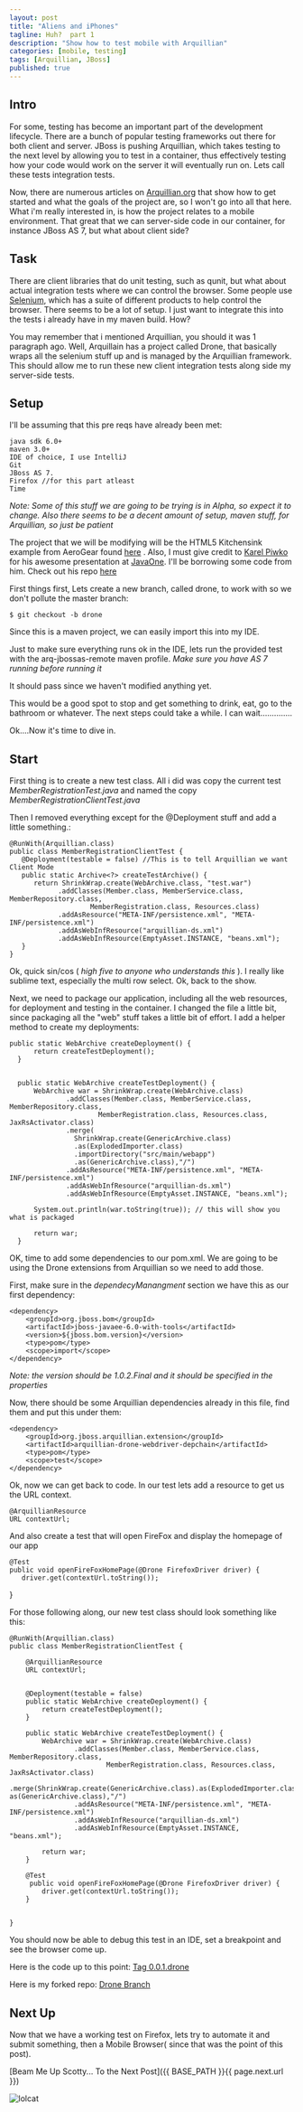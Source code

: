 ```yaml
---
layout: post
title: "Aliens and iPhones"
tagline: Huh?  part 1
description: "Show how to test mobile with Arquillian"
categories: [mobile, testing]
tags: [Arquillian, JBoss]
published: true
---
```



## Intro

For some, testing has become an important part of the development lifecycle.  There are a bunch of popular testing frameworks out there for both client and server.  JBoss is pushing Arquillian, which takes testing to the next level by allowing you to test in a container, thus effectively testing how your code would work on the server it will eventually run on.  Lets call these tests integration tests.

Now, there are numerous articles on [Arquillian.org](Arquillian.org) that show how to get started and what the goals of the project are, so I won't go into all that here.   What i'm really interested in, is how the project relates to a mobile environment.  That great that we can server-side code in our container, for instance JBoss AS 7,  but what about client side?

## Task

There are client libraries that do unit testing, such as qunit,  but what about actual integration tests where we can control the browser.  Some people use [Selenium](http://seleniumhq.org/), which has a suite of different products to help control the browser.  There seems to be a lot of setup.  I just want to integrate this into the tests i already have in my maven build.  How?

You may remember that i mentioned Arquillian, you should it was 1 paragraph ago.  Well, Arquillain has a project called Drone, that basically wraps all the selenium stuff up and is managed by the Arquillian framework.  This should allow me to run these new client integration tests along side my server-side tests.

## Setup

I'll be assuming that this pre reqs have already been met:

    java sdk 6.0+
    maven 3.0+
    IDE of choice, I use IntelliJ
    Git
    JBoss AS 7.
    Firefox //for this part atleast
    Time

*Note:  Some of this stuff we are going to be trying is in Alpha, so expect it to change.  Also there seems to be a decent amount of setup, maven stuff, for Arquillian,  so just be patient*

The project that we will be modifying will be the HTML5 Kitchensink example from AeroGear found [here](https://github.com/aerogear/as-quickstarts) .  Also, I must give credit to [Karel Piwko](https://github.com/kpiwko)  for his awesome presentation at [JavaOne](http://www.myexpospace.com/JavaOne2012/SessionFiles/TUT5039_mp4_5039_001.mp4).  I'll be borrowing some code from him.  Check out his repo [here](https://github.com/kpiwko/html5-demoapp)


First things first,  Lets create a new branch, called drone, to work with so we don't pollute the master branch:

    $ git checkout -b drone

Since this is a maven project, we can easily import this into my IDE.

Just to make sure everything runs ok in the IDE, lets run the provided test with the arq-jbossas-remote maven profile.  *Make sure you have AS 7 running before running it*

It should pass since we haven't modified anything yet.

This would be a good spot to stop and get something to drink, eat, go to the bathroom or whatever.  The next steps could take a while.  I can wait..............


Ok....Now it's time to dive in.

## Start

First thing is to create a new test class.  All i did was copy the current test *MemberRegistrationTest.java* and named the copy *MemberRegistrationClientTest.java*

Then I removed everything except for the @Deployment stuff and add a little something.:

    @RunWith(Arquillian.class)
    public class MemberRegistrationClientTest {
       @Deployment(testable = false) //This is to tell Arquillian we want Client Mode
       public static Archive<?> createTestArchive() {
          return ShrinkWrap.create(WebArchive.class, "test.war")
                .addClasses(Member.class, MemberService.class, MemberRepository.class,
                        MemberRegistration.class, Resources.class)
                .addAsResource("META-INF/persistence.xml", "META-INF/persistence.xml")
                .addAsWebInfResource("arquillian-ds.xml")
                .addAsWebInfResource(EmptyAsset.INSTANCE, "beans.xml");
       }
    }

Ok, quick sin/cos ( _high five to anyone who understands this_ ).  I really like sublime text, especially the multi row select. Ok, back to the show.


Next, we need to package our application, including all the web resources, for deployment and testing in the container.  I changed the file a little bit, since packaging all the "web" stuff takes a little bit of effort.  I add a helper method to create my deployments:

    public static WebArchive createDeployment() {
          return createTestDeployment();
      }


      public static WebArchive createTestDeployment() {
          WebArchive war = ShrinkWrap.create(WebArchive.class)
                  .addClasses(Member.class, MemberService.class, MemberRepository.class,
                          MemberRegistration.class, Resources.class, JaxRsActivator.class)
                  .merge(
                  	ShrinkWrap.create(GenericArchive.class)
                  	.as(ExplodedImporter.class)
                  	.importDirectory("src/main/webapp")
                  	.as(GenericArchive.class),"/")
                  .addAsResource("META-INF/persistence.xml", "META-INF/persistence.xml")
                  .addAsWebInfResource("arquillian-ds.xml")
                  .addAsWebInfResource(EmptyAsset.INSTANCE, "beans.xml");

          System.out.println(war.toString(true)); // this will show you what is packaged

          return war;
      }


OK,  time to add some dependencies to our pom.xml.  We are going to be using the Drone extensions from Arquillian so we need to add those.

First, make sure in the *dependecyManangment* section we have this as our first dependency:

    <dependency>
        <groupId>org.jboss.bom</groupId>
        <artifactId>jboss-javaee-6.0-with-tools</artifactId>
        <version>${jboss.bom.version}</version>
        <type>pom</type>
        <scope>import</scope>
    </dependency>

*Note: the version should be 1.0.2.Final and it should be specified in the properties*


Now, there should be some Arquillian dependencies already in this file,  find them and put this under them:

    <dependency>
        <groupId>org.jboss.arquillian.extension</groupId>
        <artifactId>arquillian-drone-webdriver-depchain</artifactId>
        <type>pom</type>
        <scope>test</scope>
    </dependency>


Ok,  now we can get back to code.  In our test lets add a resource to get us the URL context.

    @ArquillianResource
    URL contextUrl;

And also create a test that will open FireFox and display the homepage of our app

    @Test
    public void openFireFoxHomePage(@Drone FirefoxDriver driver) {
       driver.get(contextUrl.toString());
   }

For those following along, our new test class should look something like this:

    @RunWith(Arquillian.class)
    public class MemberRegistrationClientTest {

        @ArquillianResource
        URL contextUrl;


        @Deployment(testable = false)
        public static WebArchive createDeployment() {
            return createTestDeployment();
        }

        public static WebArchive createTestDeployment() {
            WebArchive war = ShrinkWrap.create(WebArchive.class)
                    .addClasses(Member.class, MemberService.class, MemberRepository.class,
                            MemberRegistration.class, Resources.class, JaxRsActivator.class)
                    .merge(ShrinkWrap.create(GenericArchive.class).as(ExplodedImporter.class).importDirectory("src/main/webapp").     as(GenericArchive.class),"/")
                    .addAsResource("META-INF/persistence.xml", "META-INF/persistence.xml")
                    .addAsWebInfResource("arquillian-ds.xml")
                    .addAsWebInfResource(EmptyAsset.INSTANCE, "beans.xml");

            return war;
        }

        @Test
         public void openFireFoxHomePage(@Drone FirefoxDriver driver) {
            driver.get(contextUrl.toString());
        }


    }

You should now be able to debug this test in an IDE, set a breakpoint and see the browser come up.

Here is the code up to this point: [Tag 0.0.1.drone](https://github.com/lholmquist/as-quickstarts/archive/0.0.1.drone.zip)

Here is my forked repo: [Drone Branch](https://github.com/lholmquist/as-quickstarts/tree/drone)


## Next Up

Now that we have a working test on Firefox,  lets try to automate it and submit something, then a Mobile Browser( since that was the point of this post).


[Beam Me Up Scotty... To the Next Post]({{ BASE_PATH }}{{ page.next.url }})

![lolcat](http://cdn.uproxx.com/wp-content/uploads/2012/04/lolcat-battlemech-alien2-uproxx3.jpg)
